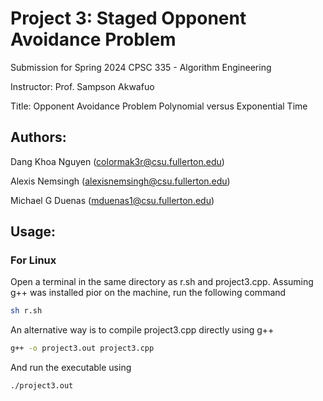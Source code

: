 # Project 3: Staged Opponent Avoidance Problem
Submission for Spring 2024 CPSC 335 - Algorithm Engineering

Instructor: Prof. Sampson Akwafuo

Title: Opponent Avoidance Problem Polynomial versus Exponential Time
## Authors:
Dang Khoa Nguyen (colormak3r@csu.fullerton.edu)

Alexis Nemsingh (alexisnemsingh@csu.fullerton.edu)

Michael G Duenas (mduenas1@csu.fullerton.edu)

## Usage:

### For Linux
Open a terminal in the same directory as r.sh and project3.cpp. Assuming g++ was installed pior on the machine, run the following command
```bash
sh r.sh
```
An alternative way is to compile project3.cpp directly using g++
```bash
g++ -o project3.out project3.cpp
```
And run the executable using
```bash
./project3.out
```